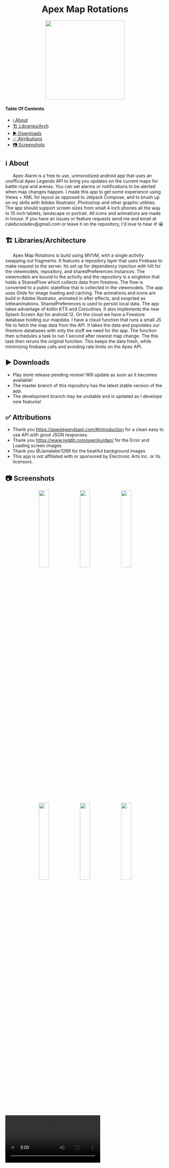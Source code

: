 <h1 align="center">Apex Map Rotations</h1>
 <p align="center">
  <img width="250" height="250" src="https://user-images.githubusercontent.com/49169067/174446678-9b697331-e67d-4433-af9f-29af2dc602c8.png">
 </p>

#### Table Of Contents
- [ℹ️ About](#ℹ%EF%B8%8F-about)
- [🏗️ Libraries/Arch](#%EF%B8%8F-librariesarchitecture)
- [▶️ Downloads](#%EF%B8%8F-downloads)
- [✅ Atrributions](#-attributions)
- [📷 Screenshots](#-screenshots)
## ℹ️ About
<p>
 &nbsp;&nbsp;&nbsp;&nbsp;&nbsp;&nbsp;Apex Alarm is a free to use, unmonotized android app that uses an unoffical Apex Legends API to bring you updates on the current maps for battle royal and arenas. You can set alarms or notifications to be alerted when map changes happen.
I made this app to get some experience using Views + XML for layout as opposed to Jetpack Compose, and to brush up on my skills with Adobe Illustrator,
Photoshop and other graphic utilities. The app should support screen sizes from small 4 inch phones all the way to 10 inch tablets, landscape or portrait.  All icons and animations are made in house. If you have an issues or feature requests send me and 
email at calebcookdev@gmail.com or leave it on the repository, I'd love to hear it! 😁
 </P>

## 🏗️ Libraries/Architecture 
&nbsp;&nbsp;&nbsp;&nbsp;&nbsp;&nbsp;Apex Map Rotations is build using MVVM, with a single activity swapping out fragments. It features a repository layer that uses Firebase to make request to the server. Its set up for dependency injection with hilt for the viewmodels, repository, and sharedPreferences instances.
The viewmodels are bound to the activity and the repository is a singleton that holds a SharedFlow which collects data from firestore. The flow is converted to a public stateflow that is collected in the viewmodels. The app uses Glide for image loading and caching. The animations and icons are build in Adobe Illustrator, animated in after effects, and exoprted as lottieanimations. SharedPreferences is used to persist local data. The app takes advantage of kotlin KTX and Coroutines. It also implements the new Splash Screen Api for android 12. On the cloud we have a Firestore database holding our mapdata. I have a cloud function that runs a small JS file to fetch the map data from the API. It takes the data and populates our firestore databases with only the stuff we need for the app. The function then schedules a task to run 1 second after nearest map change. The this task then reruns the original function. This keeps the data fresh, while minimizing firebase calls and avoiding rate limits on the Apex API. 

## ▶️ Downloads 
- Play store release pending review! Will update as soon as it becomes available!
- The master branch of this repository has the latest stable version of the app.
- The development branch may be unstable and is updated as I develope new features!

## ✅ Attributions  
- Thank you https://apexlegendsapi.com/#introduction for a clean easy to use API with good JSON responses.
- Thank you https://www.reddit.com/user/kurdan/ for the Error and Loading screen images 
- Thank you @Jamalater1269 for the beatiful background images
- This app is not affiliated with or sponsored by Electronic Arts Inc. or its licensors.

## 📷 Screenshots
<P align="center">
 <img width="25%" height="25%" src = https://user-images.githubusercontent.com/49169067/179357031-d5e3cd46-9949-4adb-9ada-bb768b26cc03.png>
 <img width="25%" height="25%" src = https://user-images.githubusercontent.com/49169067/179357051-eb39b1d8-94f5-4e89-a103-65e6f66416d9.png>
 <img width="25%" height="25%" src = https://user-images.githubusercontent.com/49169067/179357062-578f74d0-6fff-4aa2-b0b9-85a33aa986b3.png>
</P>
<P align="center">
 <img width="25%" height="25%" src = https://user-images.githubusercontent.com/49169067/179357088-1753bf69-d9c7-4e98-ac89-909585c74f49.png>
 <img width="25%" height="25%" src = https://user-images.githubusercontent.com/49169067/179357105-e3aa6204-7b1c-48cf-a099-588c96b51102.png>
 <img width="25%" height="25%" src = https://user-images.githubusercontent.com/49169067/179357118-530303c8-a88b-4fab-8311-76c7a3a60869.png>
</P>

<video src=https://user-images.githubusercontent.com/49169067/179357508-60afe5ec-3888-4dd3-a572-dd58bbaa6975.mp4>
